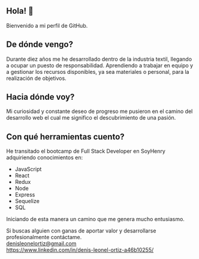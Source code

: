 ## Hola! 👋
Bienvenido a mi perfil de GitHub.

## De dónde vengo?
Durante diez años me he desarrollado dentro de la industria textil, llegando a ocupar un puesto de responsabilidad. Aprendiendo a trabajar en equipo y a gestionar los recursos disponibles, ya sea materiales o personal, para la realización de objetivos.

## Hacia dónde voy?
Mi curiosidad y constante deseo de progreso me pusieron en el camino del desarrollo web el cual me significo el descubrimiento de una pasión.

## Con qué herramientas cuento?
He transitado el bootcamp de Full Stack Developer en SoyHenry adquiriendo conocimientos en:
<ul>
  <li>JavaScript</li>
  <li>React</li>
  <li>Redux</li>
  <li>Node</li>
  <li>Express</li>
  <li>Sequelize</li>
  <li>SQL</li>
</ul> 
Iniciando de esta manera un camino que me genera mucho entusiasmo.

Si buscas alguien con ganas de aportar valor y desarrollarse profesionalmente contáctame.   
denisleonelortiz@gmail.com  
https://www.linkedin.com/in/denis-leonel-ortiz-a46b10255/
<!--
**denisleonelortiz/denisleonelortiz** is a ✨ _special_ ✨ repository because its `README.md` (this file) appears on your GitHub profile.

Here are some ideas to get you started:

- 🔭 I’m currently working on ...
- 🌱 I’m currently learning ...
- 👯 I’m looking to collaborate on ...
- 🤔 I’m looking for help with ...
- 💬 Ask me about ...
- 📫 How to reach me: ...
- 😄 Pronouns: ...
- ⚡ Fun fact: ...
-->
